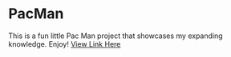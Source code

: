 # PacMan


This is a fun little Pac Man project that showcases my expanding knowledge. 
Enjoy!
[View Link Here](https://ashleyhackettcode.github.io/PacMan/)
